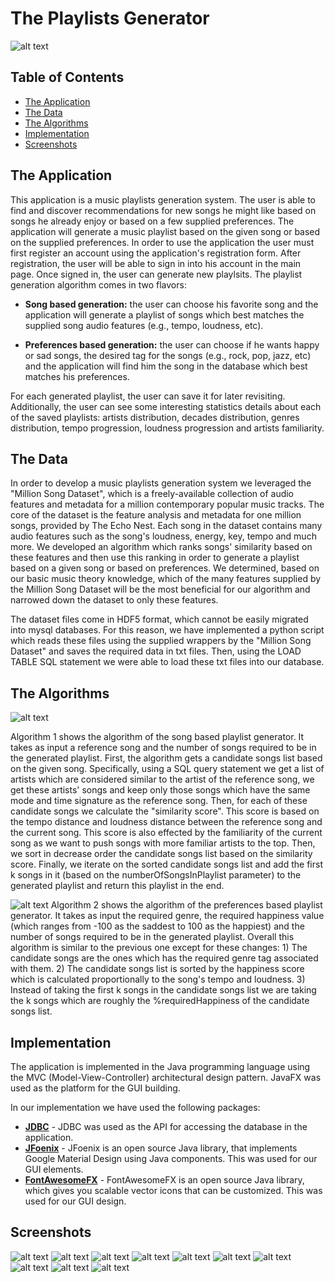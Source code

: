 # The Playlists Generator
![alt text](https://i.imgur.com/UX9EP4P.png)


## Table of Contents 
- [The Application](#the-application)  
- [The Data](#the-data)  
- [The Algorithms](#the-algorithms)
- [Implementation](#implementation)
- [Screenshots](#screenshots)


## The Application
This application is a music playlists generation system.  The user is able to find and discover recommendations for new songs he might like based on songs he already enjoy or based on a few supplied preferences. The application will generate a music playlist based on the given song or based on the supplied preferences. In order to use the application the user must first register an account using the application's registration form. After registration, the user will be able to sign in into his account in the main page. Once signed in, the user can generate new playlsits. The playlist generation algorithm comes in two flavors:

- **Song based generation:** the user can choose his favorite song and the application will generate a playlist of songs which best matches the supplied song audio features (e.g., tempo, loudness, etc). 

- **Preferences based generation:** the user can choose if he wants happy or sad songs, the desired tag for the songs (e.g., rock, pop, jazz, etc)  and the application will find him the song in the database which best matches his preferences.

For each generated playlist, the user can save it for later revisiting. Additionally, the user can see some interesting statistics details about each of the saved playlists: artists distribution, decades distribution, genres distribution, tempo progression, loudness progression and artists familiarity.


## The Data
In order to develop a music playlists generation system we leveraged the "Million Song Dataset", which is a freely-available collection of audio features and metadata for a million contemporary popular music tracks. The core of the dataset is the feature analysis and metadata for one million songs, provided by The Echo Nest. Each song in the dataset contains many audio features such as the song's loudness, energy, key, tempo and much more. We developed an algorithm which ranks songs' similarity based on these features and then use this ranking in order to generate a playlist based on a given song or based on preferences. We determined, based on our basic music theory knowledge, which of the many features supplied by the Million Song Dataset will be the most beneficial for our algorithm and narrowed down the dataset to only these features.

The dataset files come in HDF5 format, which cannot be easily migrated into mysql databases. For this reason, we have implemented a python script which reads these files using the supplied wrappers by the "Million Song Dataset" and saves the required data in txt files. Then, using the LOAD TABLE SQL statement we were able to load these txt files into our database.


## The Algorithms
![alt text](https://i.imgur.com/zreviT0.png)

Algorithm 1 shows the algorithm of the song based playlist generator. It takes as input a reference song and the number of songs required to be in the generated playlist. First, the algorithm gets a candidate songs list based on the given song. Specifically, using a SQL query statement we get a list of artists which are considered similar to the artist of the reference song, we get these artists' songs and keep only those songs which have the same mode and time signature as the reference song. Then, for each of these candidate songs we calculate the "similarity score". This score is based on the tempo distance and loudness distance between the reference song and the current song. This score is also effected by the familiarity of the current song as we want to push songs with more familiar artists to the top. Then, we sort in decrease order the candidate songs list based on the similarity score. Finally, we iterate on the sorted candidate songs list and add the first k songs in it (based on the numberOfSongsInPlaylist parameter) to the generated playlist and return this playlist in the end.

![alt text](https://i.imgur.com/HMX11m8.png)
Algorithm 2 shows the algorithm of the preferences based playlist generator. It takes as input the required genre, the required happiness value (which ranges from -100 as the saddest to 100 as the happiest) and the number of songs required to be in the generated playlist. Overall this algorithm is similar to the previous one except for these changes: 1) The candidate songs are the ones which has the required genre tag associated with them.  2) The candidate songs list is sorted by the happiness score which is calculated proportionally to the song's tempo and loudness. 3) Instead of taking the first k songs in the candidate songs list we are taking the k songs which are roughly the %requiredHappiness of the candidate songs list.


## Implementation
The application is implemented in the Java programming language using the MVC (Model-View-Controller) architectural design pattern. JavaFX was used as the platform for the GUI building. 

In our implementation we have used the following packages:
- **[JDBC](http://www.oracle.com/technetwork/java/javase/jdbc/index.html)** - JDBC was used as the API for accessing the database in the application.
- **[JFoenix](http://www.jfoenix.com/)** - JFoenix is an open source Java library, that implements Google Material Design using Java components. This was used for our GUI elements.
- **[FontAwesomeFX](https://bitbucket.org/Jerady/fontawesomefx)** - FontAwesomeFX is an open source Java library, which gives you scalable vector icons that can be customized. This was used for our GUI design.


## Screenshots
![alt text](https://i.imgur.com/xMdamaR.png)
![alt text](https://i.imgur.com/xBPQJIO.png)
![alt text](https://i.imgur.com/VNzB3Tg.png)
![alt text](https://i.imgur.com/8iaBW7M.png)
![alt text](https://i.imgur.com/RctMgG9.png)
![alt text](https://i.imgur.com/OiUYion.png)
![alt text](https://i.imgur.com/RCb6amT.png)
![alt text](https://i.imgur.com/njYDOQu.png)
![alt text](https://i.imgur.com/c3ftKsr.png)
![alt text](https://i.imgur.com/nUEBNYp.png)
